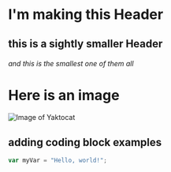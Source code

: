 # I'm making this Header
## this is a sightly smaller Header
###### and this is the smallest one of them all

# Here is an image
![Image of Yaktocat](https://octodex.github.com/images/yaktocat.png)

## adding coding block examples
``` javascript
var myVar = "Hello, world!";
```
